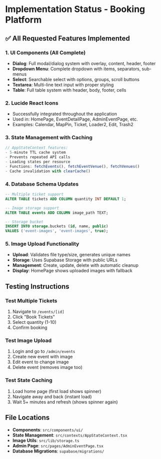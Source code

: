 # Implementation Status - Booking Platform

## ✅ All Requested Features Implemented

### 1. UI Components (All Complete)
- **Dialog**: Full modal/dialog system with overlay, content, header, footer
- **Dropdown Menu**: Complete dropdown with items, separators, sub-menus
- **Select**: Searchable select with options, groups, scroll buttons
- **Textarea**: Multi-line text input with proper styling
- **Table**: Full table system with header, body, footer, cells

### 2. Lucide React Icons
- Successfully integrated throughout the application
- Used in: HomePage, EventDetailPage, AdminEventPage, etc.
- Examples: Calendar, MapPin, Ticket, Loader2, Edit, Trash2

### 3. State Management with Caching
```typescript
// AppStateContext features:
- 5-minute TTL cache system
- Prevents repeated API calls
- Loading states per resource
- Functions: fetchEvents(), fetchEventVenue(), fetchVenues()
- Cache invalidation with clearCache()
```

### 4. Database Schema Updates
```sql
-- Multiple ticket support
ALTER TABLE tickets ADD COLUMN quantity INT DEFAULT 1;

-- Image storage support  
ALTER TABLE events ADD COLUMN image_path TEXT;

-- Storage bucket
INSERT INTO storage.buckets (id, name, public) 
VALUES ('event-images', 'event-images', true);
```

### 5. Image Upload Functionality
- **Upload**: Validates file type/size, generates unique names
- **Storage**: Uses Supabase Storage with public URLs
- **Management**: Create, update, delete with automatic cleanup
- **Display**: HomePage shows uploaded images with fallback

## Testing Instructions

### Test Multiple Tickets
1. Navigate to `/events/[id]`
2. Click "Book Tickets"
3. Select quantity (1-10)
4. Confirm booking

### Test Image Upload
1. Login and go to `/admin/events`
2. Create new event with image
3. Edit event to change image
4. Delete event (removes image too)

### Test State Caching
1. Load home page (first load shows spinner)
2. Navigate away and back (instant load)
3. Wait 5+ minutes and refresh (shows spinner again)

## File Locations
- **Components**: `src/components/ui/`
- **State Management**: `src/contexts/AppStateContext.tsx`
- **Image Utils**: `src/lib/storage.ts`
- **Admin Page**: `src/pages/AdminEventPage.tsx`
- **Database Migrations**: `supabase/migrations/`